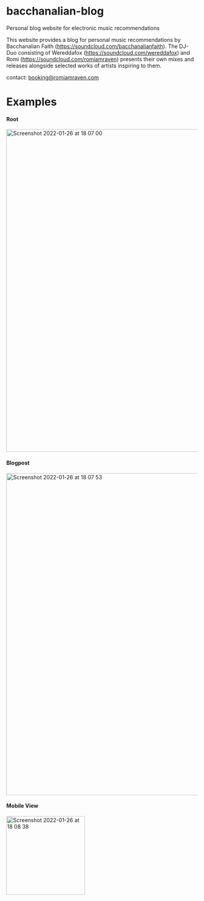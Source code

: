 # bacchanalian-blog
Personal blog website for electronic music recommendations

This website provides a blog for personal music recommendations by Bacchanalian Faith (https://soundcloud.com/bacchanalianfaith). The DJ-Duo consisting of Wereddafox (https://soundcloud.com/wereddafox) and Romi (https://soundcloud.com/romiamraven) presents their own mixes and releases alongside selected works of artists inspiring to them. 

contact: booking@romiamraven.com

# Examples
#### Root
<img width="850" alt="Screenshot 2022-01-26 at 18 07 00" src="https://user-images.githubusercontent.com/77970573/151212251-8c142c91-5795-4896-87cd-30b2d2c21966.png">

#### Blogpost
<img width="848" alt="Screenshot 2022-01-26 at 18 07 53" src="https://user-images.githubusercontent.com/77970573/151212321-6e121472-48be-4807-b5e4-80fce3901c92.png">

#### Mobile View
<img width="207" alt="Screenshot 2022-01-26 at 18 08 38" src="https://user-images.githubusercontent.com/77970573/151212353-2fee32e7-2795-47a7-9165-4b7904a0458d.png">

